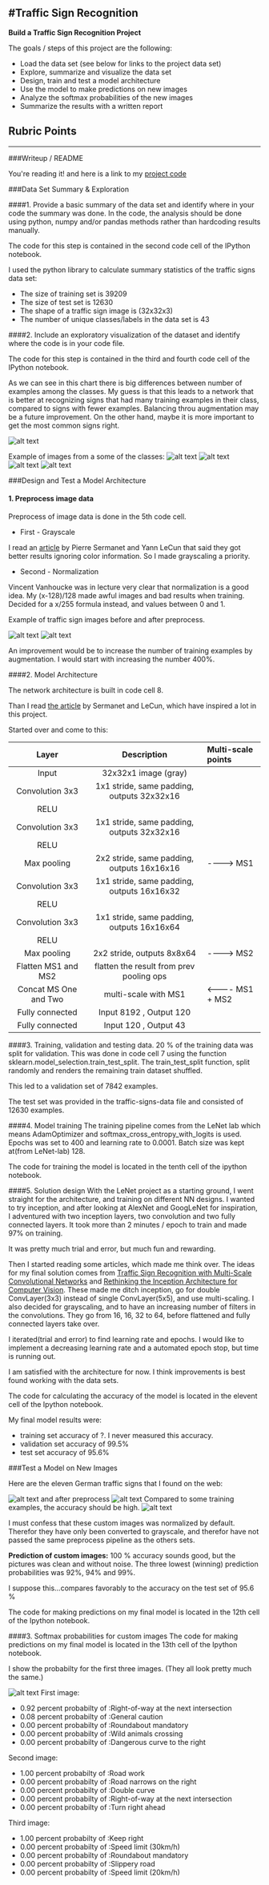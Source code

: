 #**Traffic Sign Recognition** 
---

**Build a Traffic Sign Recognition Project**

The goals / steps of this project are the following:
* Load the data set (see below for links to the project data set)
* Explore, summarize and visualize the data set
* Design, train and test a model architecture
* Use the model to make predictions on new images
* Analyze the softmax probabilities of the new images
* Summarize the results with a written report


[//]: # (Image References)

[class5_images]: ./examples/class_5.png "Class 5 images"
[class10_images]: ./examples/class_10.png "Class 10 images"
[class15_images]: ./examples/class_15.png "Class 15 images"
[class20_images]: ./examples/class_20.png "Class 20 images"
[custom_images]: ./examples/custom_images.png "Custom images"
[custom_images_gray]: ./examples/custom_images_gray.png "Custom images"
[orig_images]: ./examples/orig_train_images.png "Original training images"
[prep_images]: ./examples/prep_train_images.png "Preprocessed training images"
[class_count]: ./examples/class_count.png "Number of examples of each class"

## Rubric Points

---
###Writeup / README

You're reading it! and here is a link to my [project code](https://github.com/Moghan/CarND-Traffic-Sign-Classifier-Project/edit/master/Traffic_Sign_Classifier.ipynb)

###Data Set Summary & Exploration

####1. Provide a basic summary of the data set and identify where in your code the summary was done. In the code, the analysis should be done using python, numpy and/or pandas methods rather than hardcoding results manually.

The code for this step is contained in the second code cell of the IPython notebook.  

I used the python library to calculate summary statistics of the traffic
signs data set:

* The size of training set is 39209
* The size of test set is 12630
* The shape of a traffic sign image is (32x32x3)
* The number of unique classes/labels in the data set is 43

####2. Include an exploratory visualization of the dataset and identify where the code is in your code file.

The code for this step is contained in the third and fourth code cell of the IPython notebook.  

As we can see in this chart there is big differences between number of examples among the classes. My guess is that this leads to a network that is better at recognizing signs that had many training examples in their class, compared to 
signs with fewer examples. Balancing throu augmentation may be a future improvement. On the other hand, maybe it is more important to get the most common signs right.

![alt text][class_count]

Example of images from a some of the classes:
![alt text][class5_images]
![alt text][class10_images]
![alt text][class15_images]
![alt text][class20_images]

###Design and Test a Model Architecture

#### 1. Preprocess image data
Preprocess of image data is done in the 5th code cell.

* First - Grayscale 

I read an [article](http://yann.lecun.com/exdb/publis/pdf/sermanet-ijcnn-11.pdf) by Pierre Sermanet and Yann LeCun that said they got better results ignoring color information. So I made grayscaling a priority.

* Second - Normalization

Vincent Vanhoucke was in lecture very clear that normalization is a good idea. My (x-128)/128 made awful images and bad results when training. Decided for a x/255 formula instead, and values between 0 and 1.


Example of traffic sign images before and after preprocess.

![alt text][orig_images]
![alt text][prep_images]

An improvement  would be to increase the number of training examples by augmentation. I would start with increasing the number 400%.

####2. Model Architecture 

The network architecture is built in code cell 8.



Than I read [the article](http://yann.lecun.com/exdb/publis/pdf/sermanet-ijcnn-11.pdf) by Sermanet and LeCun, which have inspired a lot in this project.

Started over and come to this:


| Layer               		|     Description	        					|     Multi-scale points | 
|:---------------------:|:---------------------------------------------:| :---------------------|
| Input               		| 32x32x1 image (gray)                         	|                       |
| Convolution 3x3      	| 1x1 stride, same padding, outputs 32x32x16   	|                       |
| RELU				             	|										                                   		|                       |
| Convolution 3x3      	| 1x1 stride, same padding, outputs 32x32x16   	|                       |
| RELU					|												|                                               |
| Max pooling	         	| 2x2 stride,  same padding, outputs 16x16x16  	|---->  MS1             |
| Convolution 3x3      	| 1x1 stride, same padding, outputs 16x16x32   	|                       |
| RELU					|												|                                                |
| Convolution 3x3      	| 1x1 stride, same padding, outputs 16x16x64 	  |                       |
| RELU					|												|                                               |
| Max pooling	         	| 2x2 stride,  outputs 8x8x64 				              | ---->  MS2            |
| Flatten MS1 and MS2   | flatten the result from prev pooling ops		    |                       |
| Concat MS One and Two | multi-scale with MS1      					               | <----  MS1 + MS2      |
| Fully connected     		| Input 8192 , Output 120        				           ||
| Fully connected	     	| Input 120 , Output 43        					            ||



 

####3. Training, validation and testing data.
20 % of the training data was split for validation. This was done in code cell 7 using the function sklearn.model_selection.train_test_split. The train_test_split function, split randomly and renders the remaining train dataset shuffled.

This led to a validation set of 7842 examples.

The test set was provided in the traffic-signs-data file and consisted of 12630 examples.



####4. Model training
The training pipeline comes from the LeNet lab which means AdamOptimizer and softmax_cross_entropy_with_logits is used.
Epochs was set to 400 and learning rate to 0.0001.
Batch size was kept at(from LeNet-lab) 128.

The code for training the model is located in the tenth cell of the ipython notebook. 

####5. Solution design
With the LeNet project as a starting ground, I went straight for the architecture, and training on different NN designs.
I wanted to try inception, and after looking at AlexNet and GoogLeNet for inspiration, I adventured with two inception layers, two convolution and two fully connected layers. It took more than 2 minutes / epoch to train and made 97% on training.

It was pretty much trial and error, but much fun and rewarding.

Then I started reading some articles, which made me think over. The ideas for my final solution comes from [Traffic Sign Recognition with Multi-Scale Convolutional Networks](http://yann.lecun.com/exdb/publis/pdf/sermanet-ijcnn-11.pdf) and [Rethinking the Inception Architecture for Computer Vision](https://arxiv.org/pdf/1512.00567.pdf).
These made me ditch inception, go for double ConvLayer(3x3) instead of single ConvLayer(5x5), and use multi-scaling. I also decided for grayscaling, and to have an increasing number of filters in the convolutions. They go from 16, 16, 32 to 64, before flattened and fully connected layers take over.

I iterated(trial and error) to find learning rate and epochs. I would like to implement a decreasing learning rate and a automated epoch stop, but time is running out.

I am satisfied with the architecture for now. I think improvements is best found working with the data sets.

The code for calculating the accuracy of the model is located in the elevent cell of the Ipython notebook.

My final model results were:
* training set accuracy of ?. I never measured this accuracy.
* validation set accuracy of 99.5%
* test set accuracy of 95.6%


###Test a Model on New Images

Here are the eleven German traffic signs that I found on the web:

![alt text][custom_images]
and after preprocess
![alt text][custom_images_gray]
Compared to some training examples, the accuracy should be high.
![alt text][orig_images]

I must confess that these custom images was normalized by default. Therefor they have only been converted to grayscale, and therefor have not passed the same preprocess pipeline as the others sets. 

**Prediction of custom images:**
100 % accuracy sounds good, but the pictures was clean and without noise. 
The three lowest (winning) prediction probabilities was 92%, 94% and 99%. 

I suppose this...compares favorably to the accuracy on the test set of 95.6 %


The code for making predictions on my final model is located in the 12th cell of the Ipython notebook.



####3. Softmax probabilities for custom images
The code for making predictions on my final model is located in the 13th cell of the Ipython notebook.

I show the probabilty for the first three images. (They all look pretty much the same.)

![alt text][custom_images]
First image:
* 0.92 percent probabilty of :Right-of-way at the next intersection
* 0.08 percent probabilty of :General caution
* 0.00 percent probabilty of :Roundabout mandatory
* 0.00 percent probabilty of :Wild animals crossing
* 0.00 percent probabilty of :Dangerous curve to the right

Second image:
* 1.00 percent probabilty of :Road work
* 0.00 percent probabilty of :Road narrows on the right
* 0.00 percent probabilty of :Double curve
* 0.00 percent probabilty of :Right-of-way at the next intersection
* 0.00 percent probabilty of :Turn right ahead

Third image:
* 1.00 percent probabilty of :Keep right
* 0.00 percent probabilty of :Speed limit (30km/h)
* 0.00 percent probabilty of :Roundabout mandatory
* 0.00 percent probabilty of :Slippery road
* 0.00 percent probabilty of :Speed limit (20km/h)
